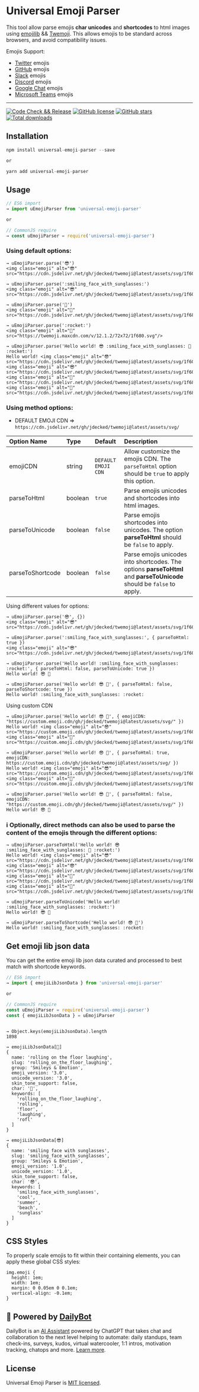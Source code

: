 # Universal Emoji Parser

This tool allow parse emojis **char unicodes** and **shortcodes** to html images using [emojilib](https://github.com/muan/emojilib) && [Twemoji](https://github.com/jdecked/twemoji-parser).
This allows emojis to be standard across browsers, and avoid compatibility issues.

Emojis Support:

- [Twitter](https://twitter.com/) emojis
- [GitHub](https://github.com/) emojis
- [Slack](https://slack.com/) emojis
- [Discord](https://discord.com/) emojis
- [Google Chat](https://chat.google.com/) emojis
- [Microsoft Teams](https://www.microsoft.com/en-us/microsoft-teams/group-chat-software) emojis

---

[![Code Check && Release](https://github.com/DailyBotHQ/universal-emoji-parser/actions/workflows/release_and_publish.yml/badge.svg?branch=main)](https://github.com/DailyBotHQ/universal-emoji-parser/actions/workflows/release_and_publish.yml)
[![GitHub license](https://img.shields.io/github/license/DailyBotHQ/universal-emoji-parser)](https://github.com/DailyBotHQ/universal-emoji-parser/blob/main/LICENSE)
[![GitHub stars](https://img.shields.io/github/stars/DailyBotHQ/universal-emoji-parser)](https://github.com/DailyBotHQ/universal-emoji-parser)
[![Total downloads](https://img.shields.io/npm/dt/universal-emoji-parser.svg)](https://www.npmjs.com/package/universal-emoji-parser)

## Installation

```javascript
npm install universal-emoji-parser --save

or

yarn add universal-emoji-parser
```

## Usage

```javascript
// ES6 import
→ import uEmojiParser from 'universal-emoji-parser'

or

// CommonJS require
→ const uEmojiParser = require('universal-emoji-parser')
```

### Using default options:

```
→ uEmojiParser.parse('😎')
<img class="emoji" alt="😎" src="https://cdn.jsdelivr.net/gh/jdecked/twemoji@latest/assets/svg/1f60e.svg"/>
```

```
→ uEmojiParser.parse(':smiling_face_with_sunglasses:')
<img class="emoji" alt="😎" src="https://cdn.jsdelivr.net/gh/jdecked/twemoji@latest/assets/svg/1f60e.svg"/>
```

```
→ uEmojiParser.parse('🚀')
<img class="emoji" alt="🚀" src="https://cdn.jsdelivr.net/gh/jdecked/twemoji@latest/assets/svg/1f680.svg"/>
```

```
→ uEmojiParser.parse(':rocket:')
<img class="emoji" alt="🚀" src="https://twemoji.maxcdn.com/v/12.1.2/72x72/1f680.svg"/>
```

```
→ uEmojiParser.parse('Hello world! 😎 :smiling_face_with_sunglasses: 🚀 :rocket:')
Hello world! <img class="emoji" alt="😎" src="https://cdn.jsdelivr.net/gh/jdecked/twemoji@latest/assets/svg/1f60e.svg"/> <img class="emoji" alt="😎" src="https://cdn.jsdelivr.net/gh/jdecked/twemoji@latest/assets/svg/1f60e.svg"/> <img class="emoji" alt="🚀" src="https://cdn.jsdelivr.net/gh/jdecked/twemoji@latest/assets/svg/1f680.svg"/> <img class="emoji" alt="🚀" src="https://cdn.jsdelivr.net/gh/jdecked/twemoji@latest/assets/svg/1f680.svg"/>
```

### Using method options:

- DEFAULT EMOJI CDN => `https://cdn.jsdelivr.net/gh/jdecked/twemoji@latest/assets/svg/`

| Option Name      | Type    | Default             | Description                                                                                                           |
| :--------------- | :------ | :------------------ | :-------------------------------------------------------------------------------------------------------------------- |
| emojiCDN         | string  | `DEFAULT EMOJI CDN` | Allow customize the emojis CDN. The `parseToHtml` option should be `true` to apply this option.                       |
| parseToHtml      | boolean | `true`              | Parse emojis unicodes and shortcodes into html images.                                                                |
| parseToUnicode   | boolean | `false`             | Parse emojis shortcodes into unicodes. The option **parseToHtml** should be `false` to apply.                         |
| parseToShortcode | boolean | `false`             | Parse emojis unicodes into shortcodes. The options **parseToHtml** and **parseToUnicode** should be `false` to apply. |

Using different values for options:

```
→ uEmojiParser.parse('😎', {})
<img class="emoji" alt="😎" src="https://cdn.jsdelivr.net/gh/jdecked/twemoji@latest/assets/svg/1f60e.svg"/>
```

```
→ uEmojiParser.parse(':smiling_face_with_sunglasses:', { parseToHtml: true })
<img class="emoji" alt="😎" src="https://cdn.jsdelivr.net/gh/jdecked/twemoji@latest/assets/svg/1f60e.svg"/>
```

```
→ uEmojiParser.parse('Hello world! :smiling_face_with_sunglasses: :rocket:', { parseToHtml: false, parseToUnicode: true })
Hello world! 😎 🚀
```

```
→ uEmojiParser.parse('Hello world! 😎 🚀', { parseToHtml: false, parseToShortcode: true })
Hello world! :smiling_face_with_sunglasses: :rocket:
```

Using custom CDN

```
→ uEmojiParser.parse('Hello world! 😎 🚀', { emojiCDN: "https://custom.emoji.cdn/gh/jdecked/twemoji@latest/assets/svg/" })
Hello world! <img class="emoji" alt="😎" src="https://custom.emoji.cdn/gh/jdecked/twemoji@latest/assets/svg/1f60e.svg"/> <img class="emoji" alt="🚀" src="https://custom.emoji.cdn/gh/jdecked/twemoji@latest/assets/svg/1f680.svg"/>
```

```
→ uEmojiParser.parse('Hello world! 😎 🚀', { parseToHtml: true, emojiCDN: https://custom.emoji.cdn/gh/jdecked/twemoji@latest/assets/svg/ })
Hello world! <img class="emoji" alt="😎" src="https://custom.emoji.cdn/gh/jdecked/twemoji@latest/assets/svg/1f60e.svg"/> <img class="emoji" alt="🚀" src="https://custom.emoji.cdn/gh/jdecked/twemoji@latest/assets/svg/1f680.svg"/>
```

```
→ uEmojiParser.parse('Hello world! 😎 🚀', { parseToHtml: false, emojiCDN: "https://custom.emoji.cdn/gh/jdecked/twemoji@latest/assets/svg/" })
Hello world! 😎 🚀
```

### ℹ️ Optionally, direct methods can also be used to parse the content of the emojis through the different options:

```
→ uEmojiParser.parseToHtml('Hello world! 😎 :smiling_face_with_sunglasses: 🚀 :rocket:')
Hello world! <img class="emoji" alt="😎" src="https://cdn.jsdelivr.net/gh/jdecked/twemoji@latest/assets/svg/1f60e.svg"/> <img class="emoji" alt="😎" src="https://cdn.jsdelivr.net/gh/jdecked/twemoji@latest/assets/svg/1f60e.svg"/> <img class="emoji" alt="🚀" src="https://cdn.jsdelivr.net/gh/jdecked/twemoji@latest/assets/svg/1f680.svg"/> <img class="emoji" alt="🚀" src="https://cdn.jsdelivr.net/gh/jdecked/twemoji@latest/assets/svg/1f680.svg"/>
```

```
→ uEmojiParser.parseToUnicode('Hello world! :smiling_face_with_sunglasses: :rocket:')
Hello world! 😎 🚀
```

```
→ uEmojiParser.parseToShortcode('Hello world! 😎 🚀')
Hello world! :smiling_face_with_sunglasses: :rocket:
```

## Get emoji lib json data

You can get the entire emoji lib json data curated and processed to best match with shortcode keywords.

```javascript
// ES6 import
→ import { emojiLibJsonData } from 'universal-emoji-parser'

or

// CommonJS require
const uEmojiParser = require('universal-emoji-parser')
const { emojiLibJsonData } = uEmojiParser
```

```

→ Object.keys(emojiLibJsonData).length
1898

→ emojiLibJsonData[🤣]
{
  name: 'rolling on the floor laughing',
  slug: 'rolling_on_the_floor_laughing',
  group: 'Smileys & Emotion',
  emoji_version: '3.0',
  unicode_version: '3.0',
  skin_tone_support: false,
  char: '🤣',
  keywords: [
    'rolling_on_the_floor_laughing',
    'rolling',
    'floor',
    'laughing',
    'rofl'
  ]
}

→ emojiLibJsonData[😎]
{
  name: 'smiling face with sunglasses',
  slug: 'smiling_face_with_sunglasses',
  group: 'Smileys & Emotion',
  emoji_version: '1.0',
  unicode_version: '1.0',
  skin_tone_support: false,
  char: '😎',
  keywords: [
    'smiling_face_with_sunglasses',
    'cool',
    'summer',
    'beach',
    'sunglass'
  ]
}
```

## CSS Styles

To properly scale emojis to fit within their containing elements, you can apply these global CSS styles:

```
img.emoji {
  height: 1em;
  width: 1em;
  margin: 0 0.05em 0 0.1em;
  vertical-align: -0.1em;
}
```

## :electric_plug: Powered by [DailyBot](https://www.dailybot.com?utm_source=dailybotopensource&utm_medium=universal-emoji-parser)

DailyBot is an [AI Assistant](https://www.dailybot.com/product/ai) powered by ChatGPT that takes chat and collaboration to the next level helping to automate: daily standups, team check-ins, surveys, kudos, virtual watercooler, 1:1 intros, motivation tracking, chatops and more. [Learn more](https://www.dailybot.com?utm_source=dailybotopensource&utm_medium=universal-emoji-parser).

## License

Universal Emoji Parser is [MIT licensed](./LICENSE).
